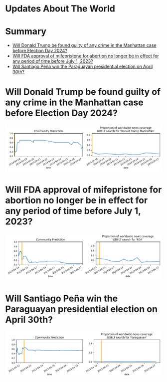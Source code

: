 
Updates About The World
=======================

Summary
=======

* [Will Donald Trump be found guilty of any crime in the Manhattan case before Election Day 2024?](#will-donald-trump-be-found-guilty-of-any-crime-in-the-manhattan-case-before-election-day-2024)
* [Will FDA approval of mifepristone for abortion no longer be in effect for any period of time before July 1, 2023?](#will-fda-approval-of-mifepristone-for-abortion-no-longer-be-in-effect-for-any-period-of-time-before-july-1-2023)
* [Will Santiago Peña win the Paraguayan presidential election on April 30th?](#will-santiago-pea-win-the-paraguayan-presidential-election-on-april-30th)

# Will Donald Trump be found guilty of any crime in the Manhattan case before Election Day 2024?


![Trump guilty in Manhattan by Election Day](assets/02.png)
# Will FDA approval of mifepristone for abortion no longer be in effect for any period of time before July 1, 2023?


![Mifepristone FDA Approval Suspended?](assets/05.png)
# Will Santiago Peña win the Paraguayan presidential election on April 30th?


![Will Santiago Peña win the Paraguay election?](assets/09.png)